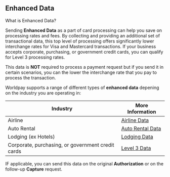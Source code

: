 ## Enhanced Data

What is Enhanced Data?

Sending **Enhanced Data** as a part of card processing can help you save on processing rates and fees. By collecting and providing an additional set of transactional data, this top level of processing offers significantly lower interchange rates for Visa and Mastercard transactions. If your business accepts corporate, purchasing, or government credit cards, you can qualify for Level 3 processing rates.

This data is **NOT** required to process a payment request but if you send it in certain scenarios, you can the lower the interchange rate that you pay to process the transaction.

Worldpay supports a range of different types of **enhanced data** depening on the industry you are operating in:

| Industry | More Information |
| --- | --- |
| Airline | [Airline Data](page:enhanced-data/airline-data) | 
| Auto Rental| [Auto Rental Data](page:enhanced-data/auto-rental-data) | 
| Lodging (ex Hotels)  | [Lodging Data](page:enhanced-data/lodging-data) | 
| Corporate, purchasing, or government credit cards|[Level 3 Data](page:enhanced-data/level-3-data) | 

IF applicable, you can send this data on the original **Authorization** or on the follow-up **Capture** request.